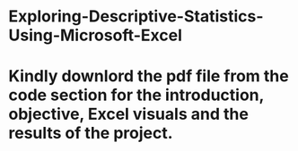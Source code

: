 # Exploring-Descriptive-Statistics-Using-Microsoft-Excel
# Kindly downlord the pdf file from the code section for the introduction, objective, Excel visuals and the results of the project.
